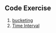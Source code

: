 Code Exercise
-------------

1. [bucketing](./bucketing)
2. [Time Interval](https://leetcode.com/problems/minimum-time-difference/description/)